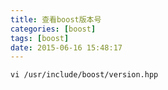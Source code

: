 ```yaml
---
title: 查看boost版本号
categories: [boost]
tags: [boost]
date: 2015-06-16 15:48:17
---
```


    vi /usr/include/boost/version.hpp
